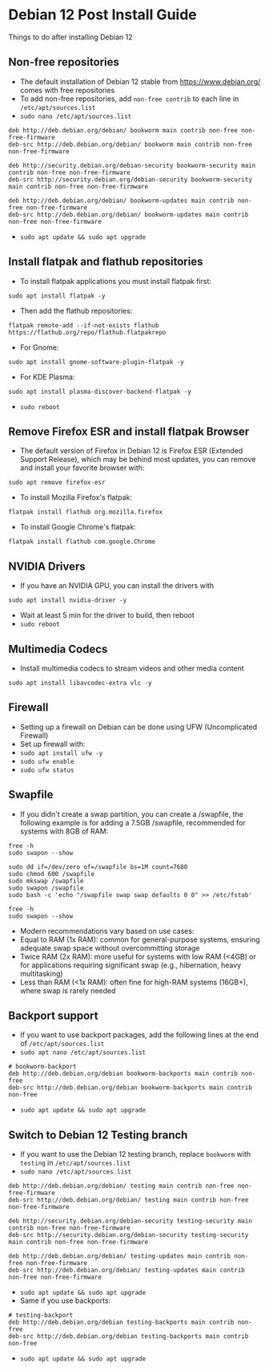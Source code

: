 # Debian 12 Post Install Guide

Things to do after installing Debian 12

## Non-free repositories

* The default installation of Debian 12 stable from https://www.debian.org/ comes with free repositories
* To add non-free repositories, add `non-free contrib` to each line in `/etc/apt/sources.list`
* `sudo nano /etc/apt/sources.list`
```
deb http://deb.debian.org/debian/ bookworm main contrib non-free non-free-firmware
deb-src http://deb.debian.org/debian/ bookworm main contrib non-free non-free-firmware

deb http://security.debian.org/debian-security bookworm-security main contrib non-free non-free-firmware
deb-src http://security.debian.org/debian-security bookworm-security main contrib non-free non-free-firmware

deb http://deb.debian.org/debian/ bookworm-updates main contrib non-free non-free-firmware
deb-src http://deb.debian.org/debian/ bookworm-updates main contrib non-free non-free-firmware
```
* `sudo apt update && sudo apt upgrade`

## Install flatpak and flathub repositories

* To install flatpak applications you must install flatpak first:
```
sudo apt install flatpak -y
```
* Then add the flathub repositories:
```
flatpak remote-add --if-not-exists flathub https://flathub.org/repo/flathub.flatpakrepo
```
* For Gnome:
```
sudo apt install gnome-software-plugin-flatpak -y
```
* For KDE Plasma:
```
sudo apt install plasma-discover-backend-flatpak -y
```
* `sudo reboot`

## Remove Firefox ESR and install flatpak Browser

* The default version of Firefox in Debian 12 is Firefox ESR (Extended Support Release), which may be behind most updates, you can remove and install your favorite browser with:
```
sudo apt remove firefox-esr
```
* To install Mozilla Firefox's flatpak:
```
flatpak install flathub org.mozilla.firefox
```
* To install Google Chrome's flatpak:
```
flatpak install flathub com.google.Chrome
```

## NVIDIA Drivers

* If you have an NVIDIA GPU, you can install the drivers with
```
sudo apt install nvidia-driver -y
```
* Wait at least 5 min for the driver to build, then reboot
* `sudo reboot`

## Multimedia Codecs

* Install multimedia codecs to stream videos and other media content
```
sudo apt install libavcodec-extra vlc -y
```

## Firewall

* Setting up a firewall on Debian can be done using UFW (Uncomplicated Firewall)
* Set up firewall with:
* `sudo apt install ufw -y`
* `sudo ufw enable`
* `sudo ufw status`

## Swapfile

* If you didn't create a swap partition, you can create a /swapfile, the following example is for adding a 7.5GB /swapfile, recommended for systems with 8GB of RAM:
```
free -h
sudo swapon --show

sudo dd if=/dev/zero of=/swapfile bs=1M count=7680
sudo chmod 600 /swapfile
sudo mkswap /swapfile
sudo swapon /swapfile
sudo bash -c 'echo "/swapfile swap swap defaults 0 0" >> /etc/fstab'

free -h
sudo swapon --show
```
* Modern recommendations vary based on use cases:
* Equal to RAM (1x RAM): common for general-purpose systems, ensuring adequate swap space without overcommitting storage
* Twice RAM (2x RAM): more useful for systems with low RAM (<4GB) or for applications requiring significant swap (e.g., hibernation, heavy multitasking)
* Less than RAM (<1x RAM): often fine for high-RAM systems (16GB+), where swap is rarely needed

## Backport support

* If you want to use backport packages, add the following lines at the end of `/etc/apt/sources.list`
* `sudo apt nano /etc/apt/sources.list`
```
# bookworm-backport
deb http://deb.debian.org/debian bookworm-backports main contrib non-free
deb-src http://deb.debian.org/debian bookworm-backports main contrib non-free
```
* `sudo apt update && sudo apt upgrade`

## Switch to Debian 12 Testing branch

* If you want to use the Debian 12 testing branch, replace `bookworm` with `testing` in `/etc/apt/sources.list`
* `sudo nano /etc/apt/sources.list`
```
deb http://deb.debian.org/debian/ testing main contrib non-free non-free-firmware
deb-src http://deb.debian.org/debian/ testing main contrib non-free non-free-firmware

deb http://security.debian.org/debian-security testing-security main contrib non-free non-free-firmware
deb-src http://security.debian.org/debian-security testing-security main contrib non-free non-free-firmware

deb http://deb.debian.org/debian/ testing-updates main contrib non-free non-free-firmware
deb-src http://deb.debian.org/debian/ testing-updates main contrib non-free non-free-firmware
```
* `sudo apt update && sudo apt upgrade`
* Same if you use backports:
```
# testing-backport
deb http://deb.debian.org/debian testing-backports main contrib non-free
deb-src http://deb.debian.org/debian testing-backports main contrib non-free
```
* `sudo apt update && sudo apt upgrade`
